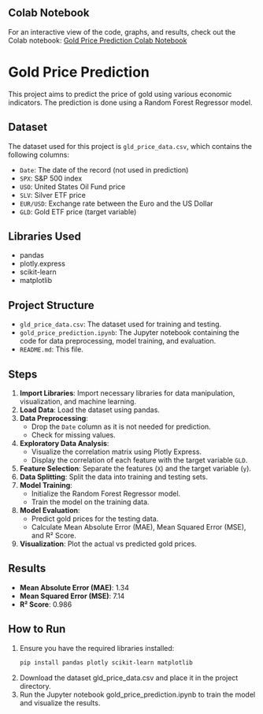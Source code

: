 ## Colab Notebook

For an interactive view of the code, graphs, and results, check out the Colab notebook: [Gold Price Prediction Colab Notebook](https://colab.research.google.com/drive/1bNHktSwJ2VqMq9kOuDfENokZgApmLPK9?usp=sharing)


# Gold Price Prediction

This project aims to predict the price of gold using various economic indicators. The prediction is done using a Random Forest Regressor model.

## Dataset

The dataset used for this project is `gld_price_data.csv`, which contains the following columns:
- `Date`: The date of the record (not used in prediction)
- `SPX`: S&P 500 index
- `USO`: United States Oil Fund price
- `SLV`: Silver ETF price
- `EUR/USD`: Exchange rate between the Euro and the US Dollar
- `GLD`: Gold ETF price (target variable)

## Libraries Used

- pandas
- plotly.express
- scikit-learn
- matplotlib

## Project Structure

- `gld_price_data.csv`: The dataset used for training and testing.
- `gold_price_prediction.ipynb`: The Jupyter notebook containing the code for data preprocessing, model training, and evaluation.
- `README.md`: This file.

## Steps

1. **Import Libraries**: Import necessary libraries for data manipulation, visualization, and machine learning.
2. **Load Data**: Load the dataset using pandas.
3. **Data Preprocessing**: 
   - Drop the `Date` column as it is not needed for prediction.
   - Check for missing values.
4. **Exploratory Data Analysis**: 
   - Visualize the correlation matrix using Plotly Express.
   - Display the correlation of each feature with the target variable `GLD`.
5. **Feature Selection**: Separate the features (`X`) and the target variable (`y`).
6. **Data Splitting**: Split the data into training and testing sets.
7. **Model Training**: 
   - Initialize the Random Forest Regressor model.
   - Train the model on the training data.
8. **Model Evaluation**: 
   - Predict gold prices for the testing data.
   - Calculate Mean Absolute Error (MAE), Mean Squared Error (MSE), and R² Score.
9. **Visualization**: Plot the actual vs predicted gold prices.

## Results

- **Mean Absolute Error (MAE)**: 1.34
- **Mean Squared Error (MSE)**: 7.14
- **R² Score**: 0.986

## How to Run

1. Ensure you have the required libraries installed:
   ```bash
   pip install pandas plotly scikit-learn matplotlib
2. Download the dataset gld_price_data.csv and place it in the project directory.
3. Run the Jupyter notebook gold_price_prediction.ipynb to train the model and visualize the results.

